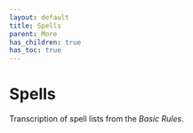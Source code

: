 ```yaml
---
layout: default
title: Spells
parent: More
has_children: true
has_toc: true
---
```


# Spells

Transcription of spell lists from the _Basic Rules_.

<!-- #### Shaping Energies

Spells are magical effects that certain trained adventurers can use. 

* For [Wizards](../../character_creation/class/wizard), spells are drawn from ambient magic energy and cast using the [Draconic](../../more/languages/secret_languages#draconic) language.

* For [Clerics](../../character_creation/class/cleric), spells are drawn from their cult's particular source (such as psychic energy or spirits of the land) and cast using their cult's [secret language](../../more/languages/secret_languages).

{: .note}
> **Review: Components**
>
> A spell can have up to three components: verbal, somatic, and material.
>
> Spells with a verbal component require the ability to speak. Spells with a somatic component require a gesture and free hands. Spells with a material component require a [wand or holy symbol](../../gear/adventuring_gear/spellcasting_equipment), or in some instances a specific item (i.e. a pearl for _Identify_). -->